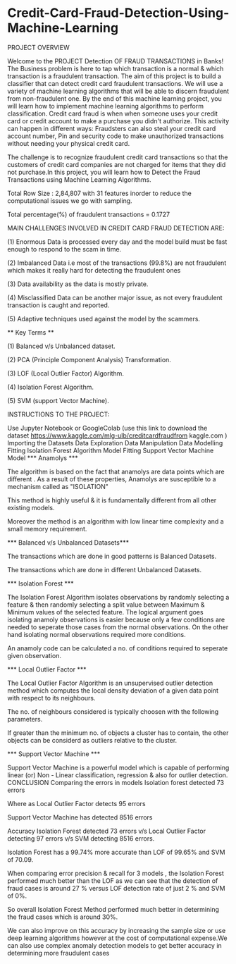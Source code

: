 # Credit-Card-Fraud-Detection-Using-Machine-Learning
PROJECT OVERVIEW

Welcome to the PROJECT Detection OF FRAUD TRANSACTIONS in Banks! The Business problem is here to tap which transaction is a normal & which transaction is a fraudulent transaction. The aim of this project is to build a classifier that can detect credit card fraudulent transactions. We will use a variety of machine learning algorithms that will be able to discern fraudulent from non-fraudulent one. By the end of this machine learning project, you will learn how to implement machine learning algorithms to perform classification. Credit card fraud is when when someone uses your credit card or credit account to make a purchase you didn't authorize. This activity can happen in different ways: Fraudsters can also steal your credit card account number, Pin and security code to make unauthorized transactions without needing your physical credit card.

The challenge is to recognize fraudulent credit card transactions so that the customers of credit card companies are not charged for items that they did not purchase.In this project, you will learn how to Detect the Fraud Transactions using Machine Learning Algorithms.

Total Row Size : 2,84,807 with 31 features inorder to reduce the computational issues we go with sampling.

Total percentage(%) of fraudulent transactions = 0.1727

MAIN CHALLENGES INVOLVED IN CREDIT CARD FRAUD DETECTION ARE:

(1) Enormous Data is processed every day and the model build must be fast enough to respond to the scam in time.

(2) Imbalanced Data i.e most of the transactions (99.8%) are not fraudulent which makes it really hard for detecting the fraudulent ones

(3) Data availability as the data is mostly private.

(4) Misclassified Data can be another major issue, as not every fraudulent transaction is caught and reported.

(5) Adaptive techniques used against the model by the scammers.

** Key Terms **

(1) Balanced v/s Unbalanced dataset.

(2) PCA (Principle Component Analysis) Transformation.

(3) LOF (Local Outlier Factor) Algorithm.

(4) Isolation Forest Algorithm.

(5) SVM (support Vector Machine).

INSTRUCTIONS TO THE PROJECT:

Use Jupyter Notebook or GoogleColab (use this link to download the dataset https://www.kaggle.com/mlg-ulb/creditcardfraudfrom kaggle.com )
Importing the Datasets
Data Exploration
Data Manipulation
Data Modelling
Fitting Isolation Forest Algorithm Model
Fitting Support Vector Machine Model
*** Anamolys ***

The algorithm is based on the fact that anamolys are data points which are different . As a result of these properties, Anamolys are susceptible to a mechanism called as "ISOLATION"

This method is highly useful & it is fundamentally different from all other existing models.

Moreover the method is an algorithm with low linear time complexity and a small memory requirement.

*** Balanced v/s Unbalanced Datasets***

The transactions which are done in good patterns is Balanced Datasets.

The transactions which are done in different Unbalanced Datasets.

*** Isolation Forest ***

The Isolation Forest Algorithm isolates observations by randomly selecting a feature & then randomly selecting a split value between Maximum & Minimum values of the selected feature. The logical argument goes isolating anamoly observations is easier because only a few conditions are needed to seperate those cases from the normal observations. On the other hand isolating normal observations required more conditions.

An anamoly code can be calculated a no. of conditions required to seperate given observation.

*** Local Outlier Factor ***

The Local Outlier Factor Algorithm is an unsupervised outlier detection method which computes the local density deviation of a given data point with respect to its neighbours.

The no. of neighbours considered is typically choosen with the following parameters.

If greater than the minimum no. of objects a cluster has to contain, the other objects can be considerd as outliers relative to the cluster.

*** Support Vector Machine ***

Support Vector Machine is a powerful model which is capable of performing linear (or) Non - Linear classification, regression & also for outlier detection.
CONCLUSION
Comparing the errors in models
Isolation forest detected 73 errors

Where as Local Outlier Factor detects 95 errors

Support Vector Machine has detected 8516 errors

Accuracy
Isolation Forest detected 73 errors v/s Local Outlier Factor detecting 97 errors v/s SVM detecting 8516 errors.

Isolation Forest has a 99.74% more accurate than LOF of 99.65% and SVM of 70.09.

When comparing error precision & recall for 3 models , the Isolation Forest performed much better than the LOF as we can see that the detection of fraud cases is around 27 % versus LOF detection rate of just 2 % and SVM of 0%.

So overall Isolation Forest Method performed much better in determining the fraud cases which is around 30%.

We can also improve on this accuracy by increasing the sample size or use deep learning algorithms however at the cost of computational expense.We can also use complex anomaly detection models to get better accuracy in determining more fraudulent cases
